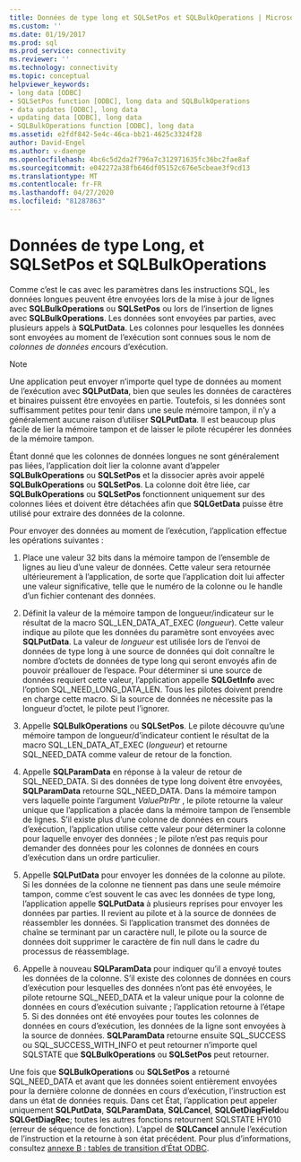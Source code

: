 ```yaml
---
title: Données de type long et SQLSetPos et SQLBulkOperations | Microsoft Docs
ms.custom: ''
ms.date: 01/19/2017
ms.prod: sql
ms.prod_service: connectivity
ms.reviewer: ''
ms.technology: connectivity
ms.topic: conceptual
helpviewer_keywords:
- long data [ODBC]
- SQLSetPos function [ODBC], long data and SQLBulkOperations
- data updates [ODBC], long data
- updating data [ODBC], long data
- SQLBulkOperations function [ODBC], long data
ms.assetid: e2fdf842-5e4c-46ca-bb21-4625c3324f28
author: David-Engel
ms.author: v-daenge
ms.openlocfilehash: 4bc6c5d2da2f796a7c312971635fc36bc2fae8af
ms.sourcegitcommit: e042272a38fb646df05152c676e5cbeae3f9cd13
ms.translationtype: MT
ms.contentlocale: fr-FR
ms.lasthandoff: 04/27/2020
ms.locfileid: "81287863"
---
```

# <a name="long-data-and-sqlsetpos-and-sqlbulkoperations"></a>Données de type Long, et SQLSetPos et SQLBulkOperations
Comme c’est le cas avec les paramètres dans les instructions SQL, les données longues peuvent être envoyées lors de la mise à jour de lignes avec **SQLBulkOperations** ou **SQLSetPos** ou lors de l’insertion de lignes avec **SQLBulkOperations**. Les données sont envoyées par parties, avec plusieurs appels à **SQLPutData**. Les colonnes pour lesquelles les données sont envoyées au moment de l’exécution sont connues sous le nom de *colonnes de données en*cours d’exécution.  
  
> [!NOTE]  
>  Une application peut envoyer n’importe quel type de données au moment de l’exécution avec **SQLPutData**, bien que seules les données de caractères et binaires puissent être envoyées en partie. Toutefois, si les données sont suffisamment petites pour tenir dans une seule mémoire tampon, il n’y a généralement aucune raison d’utiliser **SQLPutData**. Il est beaucoup plus facile de lier la mémoire tampon et de laisser le pilote récupérer les données de la mémoire tampon.  
  
 Étant donné que les colonnes de données longues ne sont généralement pas liées, l’application doit lier la colonne avant d’appeler **SQLBulkOperations** ou **SQLSetPos** et la dissocier après avoir appelé **SQLBulkOperations** ou **SQLSetPos**. La colonne doit être liée, car **SQLBulkOperations** ou **SQLSetPos** fonctionnent uniquement sur des colonnes liées et doivent être détachées afin que **SQLGetData** puisse être utilisé pour extraire des données de la colonne.  
  
 Pour envoyer des données au moment de l’exécution, l’application effectue les opérations suivantes :  
  
1.  Place une valeur 32 bits dans la mémoire tampon de l’ensemble de lignes au lieu d’une valeur de données. Cette valeur sera retournée ultérieurement à l’application, de sorte que l’application doit lui affecter une valeur significative, telle que le numéro de la colonne ou le handle d’un fichier contenant des données.  
  
2.  Définit la valeur de la mémoire tampon de longueur/indicateur sur le résultat de la macro SQL_LEN_DATA_AT_EXEC (*longueur*). Cette valeur indique au pilote que les données du paramètre sont envoyées avec **SQLPutData**. La valeur de *longueur* est utilisée lors de l’envoi de données de type long à une source de données qui doit connaître le nombre d’octets de données de type long qui seront envoyés afin de pouvoir préallouer de l’espace. Pour déterminer si une source de données requiert cette valeur, l’application appelle **SQLGetInfo** avec l’option SQL_NEED_LONG_DATA_LEN. Tous les pilotes doivent prendre en charge cette macro. Si la source de données ne nécessite pas la longueur d’octet, le pilote peut l’ignorer.  
  
3.  Appelle **SQLBulkOperations** ou **SQLSetPos**. Le pilote découvre qu’une mémoire tampon de longueur/d’indicateur contient le résultat de la macro SQL_LEN_DATA_AT_EXEC (*longueur*) et retourne SQL_NEED_DATA comme valeur de retour de la fonction.  
  
4.  Appelle **SQLParamData** en réponse à la valeur de retour de SQL_NEED_DATA. Si des données de type long doivent être envoyées, **SQLParamData** retourne SQL_NEED_DATA. Dans la mémoire tampon vers laquelle pointe l’argument *ValuePtrPtr* , le pilote retourne la valeur unique que l’application a placée dans la mémoire tampon de l’ensemble de lignes. S’il existe plus d’une colonne de données en cours d’exécution, l’application utilise cette valeur pour déterminer la colonne pour laquelle envoyer des données ; le pilote n’est pas requis pour demander des données pour les colonnes de données en cours d’exécution dans un ordre particulier.  
  
5.  Appelle **SQLPutData** pour envoyer les données de la colonne au pilote. Si les données de la colonne ne tiennent pas dans une seule mémoire tampon, comme c’est souvent le cas avec les données de type long, l’application appelle **SQLPutData** à plusieurs reprises pour envoyer les données par parties. Il revient au pilote et à la source de données de réassembler les données. Si l’application transmet des données de chaîne se terminant par un caractère null, le pilote ou la source de données doit supprimer le caractère de fin null dans le cadre du processus de réassemblage.  
  
6.  Appelle à nouveau **SQLParamData** pour indiquer qu’il a envoyé toutes les données de la colonne. S’il existe des colonnes de données en cours d’exécution pour lesquelles des données n’ont pas été envoyées, le pilote retourne SQL_NEED_DATA et la valeur unique pour la colonne de données en cours d’exécution suivante ; l’application retourne à l’étape 5. Si des données ont été envoyées pour toutes les colonnes de données en cours d’exécution, les données de la ligne sont envoyées à la source de données. **SQLParamData** retourne ensuite SQL_SUCCESS ou SQL_SUCCESS_WITH_INFO et peut retourner n’importe quel SQLSTATE que **SQLBulkOperations** ou **SQLSetPos** peut retourner.  
  
 Une fois que **SQLBulkOperations** ou **SQLSetPos** a retourné SQL_NEED_DATA et avant que les données soient entièrement envoyées pour la dernière colonne de données en cours d’exécution, l’instruction est dans un état de données requis. Dans cet État, l’application peut appeler uniquement **SQLPutData**, **SQLParamData**, **SQLCancel**, **SQLGetDiagField**ou **SQLGetDiagRec**; toutes les autres fonctions retournent SQLSTATE HY010 (erreur de séquence de fonction). L’appel de **SQLCancel** annule l’exécution de l’instruction et la retourne à son état précédent. Pour plus d’informations, consultez [annexe B : tables de transition d’État ODBC](../../../odbc/reference/appendixes/appendix-b-odbc-state-transition-tables.md).
